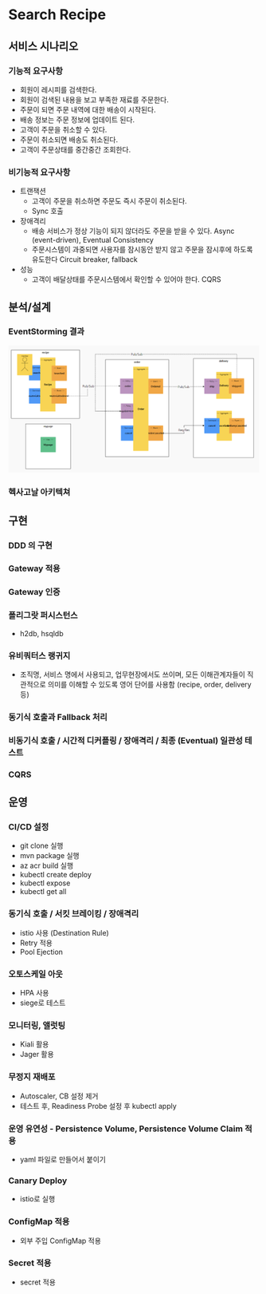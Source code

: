 # Search Recipe

## 서비스 시나리오
### 기능적 요구사항
- 회원이 레시피를 검색한다.
- 회원이 검색된 내용을 보고 부족한 재료를 주문한다.
- 주문이 되면 주문 내역에 대한 배송이 시작된다.
- 배송 정보는 주문 정보에 업데이트 된다.
- 고객이 주문을 취소할 수 있다.
- 주문이 취소되면 배송도 취소된다.
- 고객이 주문상태를 중간중간 조회한다.

### 비기능적 요구사항
- 트랜잭션
    - 고객이 주문을 취소하면 주문도 즉시 주문이 취소된다.
    - Sync 호출
- 장애격리
    - 배송 서비스가 정상 기능이 되지 않더라도 주문을 받을 수 있다. Async (event-driven), Eventual Consistency 
    - 주문시스템이 과중되면 사용자를 잠시동안 받지 않고 주문을 잠시후에 하도록 유도한다 Circuit breaker, fallback
- 성능
    - 고객이 배달상태를 주문시스템에서 확인할 수 있어야 한다. CQRS 

## 분석/설계
### EventStorming 결과
<img src="./images/2021-01-31 155439.png" />

### 헥사고날 아키텍쳐

## 구현
### DDD 의 구현
### Gateway 적용
### Gateway 인증
### 폴리그랏 퍼시스턴스
- h2db, hsqldb
### 유비쿼터스 랭귀지
- 조직명, 서비스 명에서 사용되고, 업무현장에서도 쓰이며, 모든 이해관계자들이 직관적으로 의미를 이해할 수 있도록 영어 단어를 사용함 (recipe, order, delivery 등)
### 동기식 호출과 Fallback 처리
### 비동기식 호출 / 시간적 디커플링 / 장애격리 / 최종 (Eventual) 일관성 테스트
### CQRS


## 운영
### CI/CD 설정
- git clone 실행
- mvn package 실행
- az acr build 실행
- kubectl create deploy
- kubectl expose
- kubectl get all
### 동기식 호출 / 서킷 브레이킹 / 장애격리
- istio 사용 (Destination Rule)
- Retry 적용
- Pool Ejection
### 오토스케일 아웃
- HPA 사용
- siege로 테스트
### 모니터링, 앨럿팅
- Kiali 활용
- Jager 활용
### 무정지 재배포
- Autoscaler, CB 설정 제거
- 테스트 후, Readiness Probe 설정 후 kubectl apply
### 운영 유연성 - Persistence Volume, Persistence Volume Claim 적용
- yaml 파일로 만들어서 붙이기
### Canary Deploy
- istio로 실행
### ConfigMap 적용
- 외부 주입 ConfigMap 적용
### Secret 적용
- secret 적용





